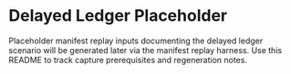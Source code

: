 # Delayed Ledger Placeholder

Placeholder manifest replay inputs documenting the delayed ledger scenario will
be generated later via the manifest replay harness. Use this README to track
capture prerequisites and regeneration notes.
